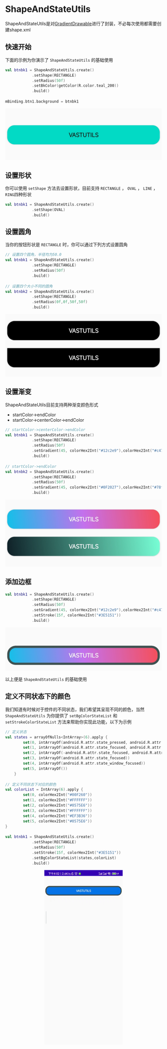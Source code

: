 # ShapeAndStateUtils

ShapeAndStateUtils是对[GradientDrawable](https://developer.android.google.cn/reference/android/graphics/drawable/GradientDrawable?hl=en)进行了封装，不必每次使用都需要创建shape.xml

## 快速开始

下面的示例为你演示了 `ShapeAndStateUtils` 的基础使用

```kotlin
val btnbk1 = ShapeAndStateUtils.create()
            .setShape(RECTANGLE)
            .setRadius(50f)
            .setBkColor(getColor(R.color.teal_200))
            .build()

mBinding.btn1.background = btnbk1
```

<div align="center"><img src="../assets/images/shape_eg_1.jpg"/></div>

## 设置形状

你可以使用 `setShape` 方法去设置形状，目前支持
`RECTANGLE` ， `OVAL` ， `LINE` ， `RING`四种形状

```kotlin
val btnbk1 = ShapeAndStateUtils.create()
            .setShape(OVAL)
            .build()
```

## 设置圆角

当你的按钮形状是 `RECTANGLE` 时，你可以通过下列方式设置圆角

```kotlin
// 设置四个圆角，半径均为50.0
val btnbk1 = ShapeAndStateUtils.create()
            .setShape(RECTANGLE)
            .setRadius(50f)
            .build()

// 设置四个大小不同的圆角
val btnbk2 = ShapeAndStateUtils.create()
            .setShape(RECTANGLE)
            .setRadius(0f,0f,50f,50f)
            .build()
```

<div align="center"><img src="../assets/images/shape_eg_2.jpg"/></div>

## 设置渐变

ShapeAndStateUtils目前支持两种渐变颜色形式

- startColor->endColor
- startColor->centerColor->endColor

```kotlin
// startColor->centerColor->endColor
val btnbk1 = ShapeAndStateUtils.create()
            .setShape(RECTANGLE)
            .setRadius(50f)
            .setGradient(45, colorHex2Int("#12c2e9"),colorHex2Int("#c471ed"),colorHex2Int("#f64f59"))
            .build()

// startColor->endColor
val btnbk2 = ShapeAndStateUtils.create()
            .setShape(RECTANGLE)
            .setRadius(50f)
            .setGradient(45, colorHex2Int("#0F2027"),colorHex2Int("#78ffd6"))
            .build()
```

<div align="center"><img src="../assets/images/shape_eg_3.jpg"/></div>

## 添加边框

```kotlin
val btnbk1 = ShapeAndStateUtils.create()
            .setShape(RECTANGLE)
            .setRadius(50f)
            .setGradient(45, colorHex2Int("#12c2e9"),colorHex2Int("#c471ed"),colorHex2Int("#f64f59"))
            .setStroke(15f, colorHex2Int("#3E5151"))
            .build()
```

<div align="center"><img src="../assets/images/shape_eg_4.jpg"/></div>

以上便是 `ShapeAndStateUtils` 的基础使用

## 定义不同状态下的颜色

我们知道有时候对于控件的不同状态，我们希望其呈现不同的颜色，当然 `ShapeAndStateUtils` 为你提供了 `setBgColorStateList` 和 `setStrokeColorStateList` 方法来帮助你实现此功能，以下为示例

```kotlin
// 定义状态
val states = arrayOfNulls<IntArray>(6).apply {
        set(0, intArrayOf(android.R.attr.state_pressed, android.R.attr.state_enabled))
        set(1, intArrayOf(android.R.attr.state_focused, android.R.attr.state_enabled))
        set(2, intArrayOf(-android.R.attr.state_focused, android.R.attr.state_enabled))
        set(3, intArrayOf(android.R.attr.state_focused))
        set(4, intArrayOf(android.R.attr.state_window_focused))
        set(5, intArrayOf())
    }

// 定义不同状态下对应的颜色
val colorList = IntArray(6).apply {
        set(0, colorHex2Int("#00F260"))
        set(1, colorHex2Int("#FFFFFF"))
        set(2, colorHex2Int("#0575E6"))
        set(3, colorHex2Int("#FFFFFF"))
        set(4, colorHex2Int("#EF3B36"))
        set(5, colorHex2Int("#0575E6"))
}

val btnbk1 = ShapeAndStateUtils.create()
            .setShape(RECTANGLE)
            .setRadius(50f)
            .setStroke(15f, colorHex2Int("#3E5151"))
            .setBgColorStateList(states,colorList)
            .build()
```

<div align="center"><img src="../assets/images/shape_eg_5.gif" width=50%/></div>
